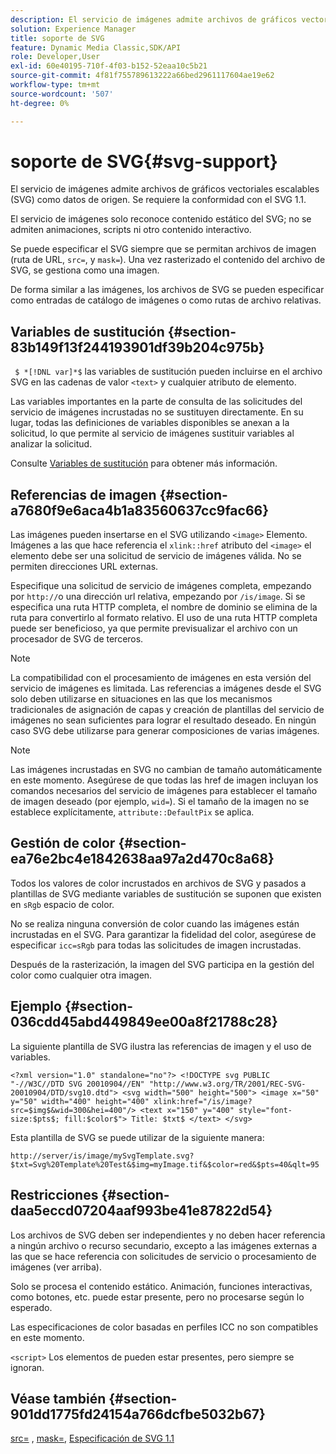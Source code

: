 ```yaml
---
description: El servicio de imágenes admite archivos de gráficos vectoriales escalables (SVG) como datos de origen. Se requiere la conformidad con el SVG 1.1.
solution: Experience Manager
title: soporte de SVG
feature: Dynamic Media Classic,SDK/API
role: Developer,User
exl-id: 60e40195-710f-4f03-b152-52eaa10c5b21
source-git-commit: 4f81f755789613222a66bed2961117604ae19e62
workflow-type: tm+mt
source-wordcount: '507'
ht-degree: 0%

---
```


# soporte de SVG{#svg-support}

El servicio de imágenes admite archivos de gráficos vectoriales escalables (SVG) como datos de origen. Se requiere la conformidad con el SVG 1.1.

El servicio de imágenes solo reconoce contenido estático del SVG; no se admiten animaciones, scripts ni otro contenido interactivo.

Se puede especificar el SVG siempre que se permitan archivos de imagen (ruta de URL, `src=`, y `mask=`). Una vez rasterizado el contenido del archivo de SVG, se gestiona como una imagen.

De forma similar a las imágenes, los archivos de SVG se pueden especificar como entradas de catálogo de imágenes o como rutas de archivo relativas.

## Variables de sustitución {#section-83b149f13f244193901df39b204c975b}

` $ *[!DNL var]*$` las variables de sustitución pueden incluirse en el archivo SVG en las cadenas de valor `<text>` y cualquier atributo de elemento.

Las variables importantes en la parte de consulta de las solicitudes del servicio de imágenes incrustadas no se sustituyen directamente. En su lugar, todas las definiciones de variables disponibles se anexan a la solicitud, lo que permite al servicio de imágenes sustituir variables al analizar la solicitud.

Consulte [Variables de sustitución](../../../../../is-api/http-ref/image-serving-api-ref/c-http-protocol-reference/c-syntax-and-features/r-is-http-substitution-variables.md#reference-90dc01aba44940e4acdd0c6476e7aa5a) para obtener más información.

## Referencias de imagen {#section-a7680f9e6aca4b1a83560637cc9fac66}

Las imágenes pueden insertarse en el SVG utilizando `<image>` Elemento. Imágenes a las que hace referencia el `xlink::href` atributo del `<image>` el elemento debe ser una solicitud de servicio de imágenes válida. No se permiten direcciones URL externas.

Especifique una solicitud de servicio de imágenes completa, empezando por `http://`o una dirección url relativa, empezando por `/is/image`. Si se especifica una ruta HTTP completa, el nombre de dominio se elimina de la ruta para convertirlo al formato relativo. El uso de una ruta HTTP completa puede ser beneficioso, ya que permite previsualizar el archivo con un procesador de SVG de terceros.

>[!NOTE]
>
>La compatibilidad con el procesamiento de imágenes en esta versión del servicio de imágenes es limitada. Las referencias a imágenes desde el SVG solo deben utilizarse en situaciones en las que los mecanismos tradicionales de asignación de capas y creación de plantillas del servicio de imágenes no sean suficientes para lograr el resultado deseado. En ningún caso SVG debe utilizarse para generar composiciones de varias imágenes.

>[!NOTE]
>
>Las imágenes incrustadas en SVG no cambian de tamaño automáticamente en este momento. Asegúrese de que todas las href de imagen incluyan los comandos necesarios del servicio de imágenes para establecer el tamaño de imagen deseado (por ejemplo, `wid=`). Si el tamaño de la imagen no se establece explícitamente, `attribute::DefaultPix` se aplica.

## Gestión de color {#section-ea76e2bc4e1842638aa97a2d470c8a68}

Todos los valores de color incrustados en archivos de SVG y pasados a plantillas de SVG mediante variables de sustitución se suponen que existen en `sRgb` espacio de color.

No se realiza ninguna conversión de color cuando las imágenes están incrustadas en el SVG. Para garantizar la fidelidad del color, asegúrese de especificar `icc=sRgb` para todas las solicitudes de imagen incrustadas.

Después de la rasterización, la imagen del SVG participa en la gestión del color como cualquier otra imagen.

## Ejemplo {#section-036cdd45abd449849ee00a8f21788c28}

La siguiente plantilla de SVG ilustra las referencias de imagen y el uso de variables.

`<?xml version="1.0" standalone="no"?> <!DOCTYPE svg PUBLIC "-//W3C//DTD SVG 20010904//EN" "http://www.w3.org/TR/2001/REC-SVG-20010904/DTD/svg10.dtd"> <svg width="500" height="500"> <image x="50" y="50" width="400" height="400" xlink:href="/is/image?src=$img$&wid=300&hei=400"/> <text x="150" y="400" style="font-size:$pts$; fill:$color$"> Title: $txt$ </text> </svg>`

Esta plantilla de SVG se puede utilizar de la siguiente manera:

`http://server/is/image/mySvgTemplate.svg?$txt=Svg%20Template%20Test&$img=myImage.tif&$color=red&$pts=40&qlt=95`

## Restricciones {#section-daa5eccd07204aaf993be41e87822d54}

Los archivos de SVG deben ser independientes y no deben hacer referencia a ningún archivo o recurso secundario, excepto a las imágenes externas a las que se hace referencia con solicitudes de servicio o procesamiento de imágenes (ver arriba).

Solo se procesa el contenido estático. Animación, funciones interactivas, como botones, etc. puede estar presente, pero no procesarse según lo esperado.

Las especificaciones de color basadas en perfiles ICC no son compatibles en este momento.

`<script>` Los elementos de pueden estar presentes, pero siempre se ignoran.

## Véase también {#section-901dd1775fd24154a766dcfbe5032b67}

[src=](../../../../../is-api/http-ref/image-serving-api-ref/c-http-protocol-reference/c-command-reference/r-src.md#reference-f6506637778c4c69bf106a7924a91ab1) , [mask=](../../../../../is-api/http-ref/image-serving-api-ref/c-http-protocol-reference/c-command-reference/r-mask.md#reference-922254e027404fb890b850e2723ee06e), [Especificación de SVG 1.1](https://www.w3.org/TR/SVG11/)
